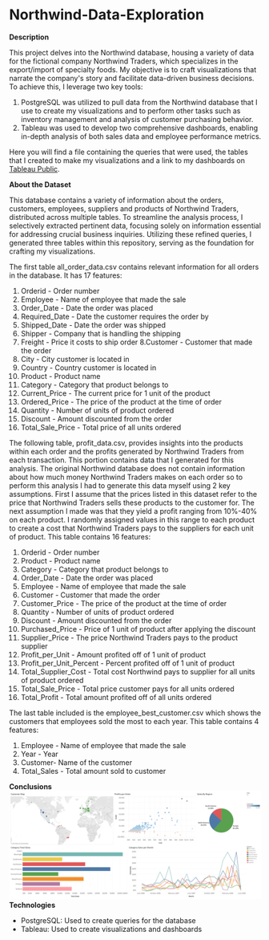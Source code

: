 # Northwind-Data-Exploration
**Description**

This project delves into the Northwind database, housing a variety of data for the fictional company Northwind Traders, which specializes in the export/import of specialty foods. My objective is to craft visualizations that narrate the company's story and facilitate data-driven business decisions. To achieve this, I leverage two key tools:
1. PostgreSQL was utilized to pull data from the Northwind database that I use to create my visualizations and to perform other tasks such as inventory management and analysis of customer purchasing behavior.
2. Tableau was used to develop two comprehensive dashboards, enabling in-depth analysis of both sales data and employee performance metrics.

Here you will find a file containing the queries that were used, the tables that I created to make my visualizations and a link to my dashboards on [Tableau Public](https://public.tableau.com/app/profile/giovanni.pecorino/viz/NorthwindDashboards/SalesBreakdown?publish=yes).

**About the Dataset**

This database contains a variety of information about the orders, customers, employees, suppliers and products of Northwind Traders, distributed across multiple tables. To streamline the analysis process, I selectively extracted pertinent data, focusing solely on information essential for addressing crucial business inquiries. Utilizing these refined queries, I generated three tables within this repository, serving as the foundation for crafting my visualizations.

The first table all_order_data.csv contains relevant information for all orders in the database. It has 17 features:
1. Orderid - Order number 
2. Employee - Name of employee that made the sale
3. Order_Date - Date the order was placed
4. Required_Date - Date the customer requires the order by
5. Shipped_Date - Date the order was shipped
6. Shipper - Company that is handling the shipping
7. Freight - Price it costs to ship order
8.Customer - Customer that made the order
9. City - City customer is located in
10. Country - Country customer is located in
11. Product - Product name
12. Category - Category that product belongs to
13. Current_Price - The current price for 1 unit of the product
14. Ordered_Price - The price of the product at the time of order
15. Quantity - Number of units of product ordered 
16. Discount - Amount discounted from the order
17. Total_Sale_Price - Total price of all units ordered

The following table, profit_data.csv, provides insights into the products within each order and the profits generated by Northwind Traders from each transaction. This portion contains data that I generated for this analysis. The original Northwind database does not contain information about how much money Northwind Traders makes on each order so to perform this analysis I had to generate this data myself using 2 key assumptions. First I assume that the prices listed in this dataset refer to the price that Northwind Traders sells these products to the customer for. The next assumption I made was that they yield a profit ranging from 10%-40% on each product. I randomly assigned values in this range to each product to create a cost that Northwind Traders pays to the suppliers for each unit of product. This table contains 16 features:
1. Orderid - Order number
2. Product - Product name
3. Category - Category that product belongs to
4. Order_Date - Date the order was placed
5. Employee - Name of employee that made the sale
6. Customer - Customer that made the order
7. Customer_Price - The price of the product at the time of order
8. Quantity - Number of units of product ordered 
9. Discount - Amount discounted from the order
10. Purchased_Price -  Price of 1 unit of product after applying the discount
11. Supplier_Price - The price Northwind Traders pays to the product supplier
12. Profit_per_Unit - Amount profited off of 1 unit of product
13. Profit_per_Unit_Percent - Percent profited off of 1 unit of product
14. Total_Supplier_Cost - Total cost Northwind pays to supplier for all units of product ordered
15. Total_Sale_Price - Total price customer pays for all units ordered
16. Total_Profit - Total amount profited off of all units ordered

The last table included is the employee_best_customer.csv which shows the customers that employees sold the most to each year. This table contains 4 features:
1. Employee - Name of employee that made the sale
2. Year - Year
3. Customer- Name of the customer
4. Total_Sales - Total amount sold to customer



**Conclusions**
![](images/Sales%20Breakdown.png)
**Technologies**

+ PostgreSQL: Used to create queries for the database
+ Tableau: Used to create visualizations and dashboards

